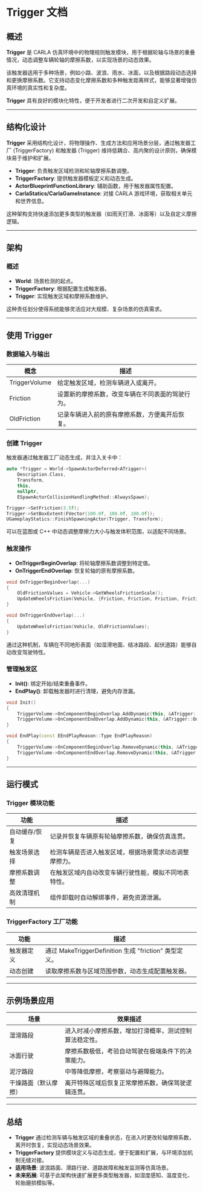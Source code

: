 # Trigger 文档

## 概述

**Trigger** 是 CARLA 仿真环境中的物理规则触发模块，用于根据轮轴与场景的重叠情况，动态调整车辆轮轴的摩擦系数，以实现场景的动态效果。

该触发器适用于多种场景，例如小路、波浪、雨水、冰面，以及根据路段动态选择和更换摩擦系数。它支持动态变化摩擦系数和多种触发距离样式，能够显著增强仿真环境的真实性和复杂度。

**Trigger** 具有良好的模块化特性，便于开发者进行二次开发和自定义扩展。

---

## 结构化设计

**Trigger** 采用结构化设计，将物理操作、生成方法和应用场景分层，通过触发器工厂 (TriggerFactory) 和触发器 (Trigger) 维持低耦合、高内聚的设计原则，确保模块易于维护和扩展。

- **Trigger**: 负责触发区域检测和轮轴摩擦系数调整。
- **TriggerFactory**: 提供触发器模板定义和动态生成。
- **ActorBlueprintFunctionLibrary**: 辅助函数，用于触发器属性配置。
- **CarlaStatics/CarlaGameInstance**: 对接 CARLA 游戏环境，获取相关单元和世界信息。

这种架构支持快速添加更多类型的触发器（如雨天打滑、冰面等）以及自定义摩擦逻辑。

---

## 架构

### 概述

- **World**: 场景检测的起点。
- **TriggerFactory**: 根据配置生成触发器。
- **Trigger**: 实现触发区域和摩擦系数维护。

这种责任划分使得系统能够灵活应对大规模、复杂场景的仿真需求。

---

## 使用 Trigger

### 数据输入与输出

| 概念            | 描述                                   |
|-----------------|----------------------------------------|
| TriggerVolume   | 给定触发区域，检测车辆进入或离开。      |
| Friction        | 设置新的摩擦系数，改变车辆在不同表面的驾驶行为。 |
| OldFriction     | 记录车辆进入前的原有摩擦系数，方便离开后恢复。 |

### 创建 Trigger

触发器通过触发器工厂动态生成，并注入关卡中：

```cpp
auto *Trigger = World->SpawnActorDeferred<ATrigger>(
    Description.Class,
    Transform,
    this,
    nullptr,
    ESpawnActorCollisionHandlingMethod::AlwaysSpawn);

Trigger->SetFriction(3.5f);
Trigger->SetBoxExtent(FVector(100.0f, 100.0f, 100.0f));
UGameplayStatics::FinishSpawningActor(Trigger, Transform);
```

可以在蓝图或 C++ 中动态调整摩擦力大小与触发体积范围，以适配不同场景。

### 触发操作

- **OnTriggerBeginOverlap**: 将轮轴摩擦系数调整到特定值。
- **OnTriggerEndOverlap**: 恢复轮轴的原有摩擦系数。

```cpp
void OnTriggerBeginOverlap(...)
{
    OldFrictionValues = Vehicle->GetWheelsFrictionScale();
    UpdateWheelsFriction(Vehicle, {Friction, Friction, Friction, Friction});
}

void OnTriggerEndOverlap(...)
{
    UpdateWheelsFriction(Vehicle, OldFrictionValues);
}
```

通过这种机制，车辆在不同地形表面（如湿滑地面、结冰路段、起伏道路）能够自动改变驾驶特性。

### 管理触发区

- **Init()**: 绑定开始/结束重叠事件。
- **EndPlay()**: 卸载触发器时进行清理，避免内存泄漏。

```cpp
void Init()
{
    TriggerVolume->OnComponentBeginOverlap.AddDynamic(this, &ATrigger::OnTriggerBeginOverlap);
    TriggerVolume->OnComponentEndOverlap.AddDynamic(this, &ATrigger::OnTriggerEndOverlap);
}

void EndPlay(const EEndPlayReason::Type EndPlayReason)
{
    TriggerVolume->OnComponentBeginOverlap.RemoveDynamic(this, &ATrigger::OnTriggerBeginOverlap);
    TriggerVolume->OnComponentEndOverlap.RemoveDynamic(this, &ATrigger::OnTriggerEndOverlap);
}
```

---

## 运行模式

### Trigger 模块功能

| 功能            | 描述                                   |
|-----------------|----------------------------------------|
| 自动缓存/恢复   | 记录并恢复车辆原有轮轴摩擦系数，确保仿真连贯。 |
| 触发场景选择    | 检测车辆是否进入触发区域，根据场景需求动态调整摩擦力。 |
| 摩擦系数调整    | 在触发区域内自动改变车辆行驶性能，模拟不同地表特性。 |
| 高效清理机制    | 组件卸载时自动解绑事件，避免资源泄漏。     |

### TriggerFactory 工厂功能

| 功能        | 描述                                           |
|-------------|-----------------------------------------------|
| 触发器定义  | 通过 MakeTriggerDefinition 生成 "friction" 类型定义。 |
| 动态创建    | 读取摩擦系数与区域范围参数，动态生成配置触发器。 |

---

## 示例场景应用

| 场景            | 效果描述                               |
|-----------------|---------------------------------------|
| 湿滑路段        | 进入时减小摩擦系数，增加打滑概率，测试控制算法稳定性。 |
| 冰面行驶        | 摩擦系数极低，考验自动驾驶在极端条件下的决策能力。 |
| 泥泞路段        | 中等降低摩擦，考察驱动与避障能力。         |
| 干燥路面（默认摩擦） | 离开特殊区域后恢复正常摩擦系数，确保驾驶逻辑连贯。 |

---

## 总结

- **Trigger** 通过检测车辆与触发区域的重叠状态，在进入时更改轮轴摩擦系数，离开时恢复，实现动态场景效果。
- **TriggerFactory** 提供模块定义与动态生成，便于配置和扩展，与环境添加机制无缝对接。
- **适用场景**: 波浪路面、滑路行驶、道路故障和触发监测等仿真场景。
- **未来拓展**: 可基于此架构快速扩展更多类型触发器，如湿度感知、温度变化、轮胎磨损模拟等。
